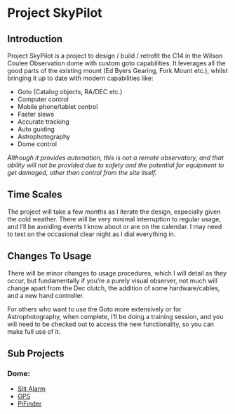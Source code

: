 # Project SkyPilot

## Introduction

Project SkyPilot is a project to design / build / retrofit the C14 in the Wilson Coulee Observation dome with custom goto capabilities.  It leverages all the good parts of the existing mount (Ed Byers Gearing, Fork Mount etc.), whilst bringing it up to date with modern capabilities like:

* Goto (Catalog objects, RA/DEC etc.)
* Computer control
* Mobile phone/tablet control
* Faster slews
* Accurate tracking
* Auto guiding
* Astrophotography
* Dome control

*Although it provides automation, this is not a remote observatory, and that ability will not be provided due to safety and the potential for equipment to get damaged, other than control from the site itself.*

## Time Scales

The project will take a few months as I iterate the design, especially given the cold weather.  There will be very minimal interruption to regular usage, and I’ll be avoiding events I know about or are on the calendar.  I may need to test on the occasional clear night as I dial everything in.

## Changes To Usage

There will be minor changes to usage procedures, which I will detail as they occur, but fundamentally if you’re a purely visual observer, not much will change apart from the Dec clutch, the addition of some hardware/cables, and a new hand controller.

For others who want to use the Goto more extensively or for Astrophotography, when complete, I’ll be doing a training session, and you will need to be checked out to access the new functionality, so you can make full use of it.

## Sub Projects

### Dome:

* [Slit Alarm](dome/SlitAlarm/README.md)
* [GPS](dome/GPS/README.md)
* [PiFinder](pifinder/README.md)
